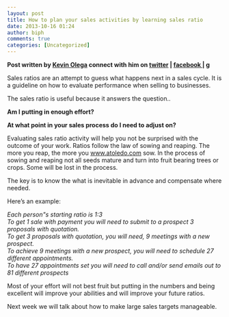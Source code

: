 ```yaml
---
layout: post
title: How to plan your sales activities by learning sales ratio
date: 2013-10-16 01:24
author: biph
comments: true
categories: [Uncategorized]
---
```

<p><strong>Post written by <a href="http://kevinolega.com/" rel="nofollow">Kevin Olega</a> connect with him on <a href="http://twitter.com/kevinolega" rel="nofollow">twitter</a> | <a href="http://www.facebook.com/profile.php?id=100003220910840" rel="nofollow">facebook </a>| <a href="https://plus.google.com/107007774605671245935/posts" rel="nofollow">g </a></strong></p>
<p>Sales ratios are an attempt to guess what happens next in a sales cycle. It is a guideline on how to evaluate performance when selling to businesses.</p>
<p>The sales ratio is useful because it answers the question..</p>
<p><strong>Am I putting in enough effort?</strong></p>
<p><strong>At what point in your sales process do I need to adjust on?</strong></p>
<p>Evaluating sales ratio activity will help you not be surprised with the outcome of your work. Ratios follow the law of sowing and reaping. The more you reap, the more you <a href="http://www.atoledo.com/">www.atoledo.com</a>  sow. In the process of sowing and reaping not all seeds mature and turn into fruit bearing trees or crops. Some will be lost in the process.</p>
<p>The key is to know the what is inevitable in advance and compensate where needed.</p>
<p>Here’s an example:</p>
<p><em>Each person"s starting ratio is 1:3</em><br />
<em> To get 1 sale with payment you will need to submit to a prospect 3 proposals with quotation.</em><br />
<em> To get 3 proposals with quotation, you will need, 9 meetings with a new prospect.</em><br />
<em> To achieve 9 meetings with a new prospect, you will need to schedule 27 different appointments.</em><br />
<em> To have 27 appointments set you will need to call and/or send emails out to 81 different prospects</em></p>
<p>Most of your effort will not best fruit but putting in the numbers and being excellent will improve your abilities and will improve your future ratios.</p>
<p>Next week we will talk about how to make large sales targets manageable.</p>
